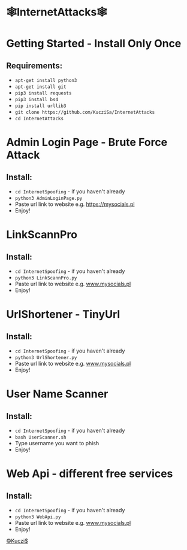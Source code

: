 # 🕸InternetAttacks🕸

# Getting Started - Install Only Once
## Requirements:
* ```apt-get install python3```
*  ```apt-get install git```
*  ```pip3 install requests```
*  ```pip3 install bs4```
*  ```pip install urllib3```
*  ```git clone https://github.com/KucziSa/InternetAttacks```
*  ```cd InternetAttacks```

# Admin Login Page - Brute Force Attack
## Install: 

* ```cd InternetSpoofing``` - if you haven't already
* ```python3 AdminLoginPage.py```
* Paste url link to website e.g. https://mysocials.pl
* Enjoy!

# LinkScannPro
## Install: 

* ```cd InternetSpoofing``` - if you haven't already
* ```python3 LinkScannPro.py```
* Paste url link to website e.g. www.mysocials.pl
* Enjoy!

# UrlShortener - TinyUrl
## Install: 

* ```cd InternetSpoofing``` - if you haven't already
* ```python3 UrlShortener.py```
* Paste url link to website e.g. www.mysocials.pl
* Enjoy!

# User Name Scanner
## Install: 

* ```cd InternetSpoofing``` - if you haven't already
* ```bash UserScanner.sh```
* Type username you want to phish
* Enjoy!

# Web Api - different free services
## Install: 

* ```cd InternetSpoofing``` - if you haven't already
* ```python3 WebApi.py```
* Paste url link to website e.g. www.mysocials.pl
* Enjoy!

<a href="https://kuczis.mysocials.pl">©Kuczi$</a>
